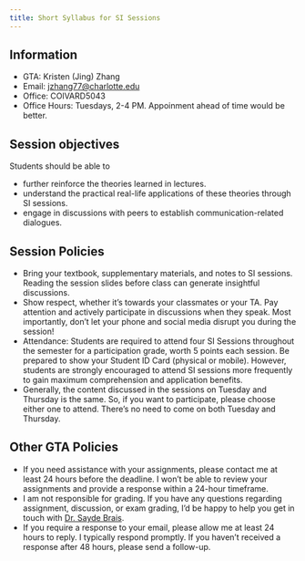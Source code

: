 ```yaml
---
title: Short Syllabus for SI Sessions
---
```


## Information

- GTA: Kristen (Jing) Zhang
- Email: jzhang77@charlotte.edu
- Office: COlVARD5043
- Office Hours: Tuesdays, 2-4 PM. Appoinment ahead of time would be better.

## Session objectives

Students should be able to
- further reinforce the theories learned in lectures.
- understand the practical real-life applications of these theories through SI sessions.
- engage in discussions with peers to establish communication-related dialogues.

## Session Policies

- Bring your textbook, supplementary materials, and notes to SI sessions. Reading the session slides before class can generate insightful discussions.
- Show respect, whether it’s towards your classmates or your TA. Pay attention and actively participate in discussions when they speak. Most importantly, don’t let your phone and social media disrupt you during the session!
- Attendance: Students are required to attend four SI Sessions throughout the semester for a participation grade, worth 5 points each session. Be prepared to show your Student ID Card (physical or mobile). However, students are strongly encouraged to attend SI sessions more frequently to gain maximum comprehension and application benefits.
- Generally, the content discussed in the sessions on Tuesday and Thursday is the same. So, if you want to participate, please choose either one to attend. There’s no need to come on both Tuesday and Thursday.

## Other GTA Policies

- If you need assistance with your assignments, please contact me at least 24 hours before the deadline. I won’t be able to review your assignments and provide a response within a 24-hour timeframe.
- I am not responsible for grading. If you have any questions regarding assignment, discussion, or exam grading, I’d be happy to help you get in touch with [Dr. Sayde Brais](https://www.linkedin.com/in/saydejbrais/).
- If you require a response to your email, please allow me at least 24 hours to reply. I typically respond promptly. If you haven’t received a response after 48 hours, please send a follow-up.





